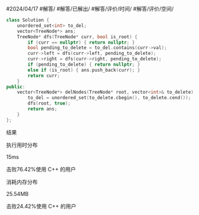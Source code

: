#2024/04/17 #解答/ #解答/已解出/ #解答/评价/时间/ #解答/评价/空间/ 

``` cpp
class Solution {
	unordered_set<int> to_del;
	vector<TreeNode*> ans;
	TreeNode* dfs(TreeNode* curr, bool is_root) {
		if (curr == nullptr) { return nullptr; }
		bool pending_to_delete = to_del.contains(curr->val);
		curr->left = dfs(curr->left, pending_to_delete);
		curr->right = dfs(curr->right, pending_to_delete);
		if (pending_to_delete) { return nullptr; }
		else if (is_root) { ans.push_back(curr); }
		return curr;
	}
public:
	vector<TreeNode*> delNodes(TreeNode* root, vector<int>& to_delete) {
		to_del = unordered_set(to_delete.cbegin(), to_delete.cend());
		dfs(root, true);
		return ans;
	}
};
```

结果

执行用时分布

15ms

击败76.42%使用 C++ 的用户

消耗内存分布

25.54MB

击败24.42%使用 C++ 的用户